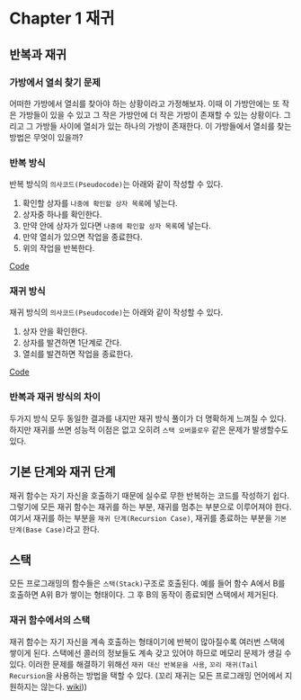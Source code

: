 # Chapter 1 재귀
## 반복과 재귀
### 가방에서 열쇠 찾기 문제
어떠한 가방에서 열쇠를 찾아야 하는 상황이라고 가정해보자. 이때 이 가방안에는 또 작은 가방들이 있을 수 있고 그 작은 가방안에 더 작은 가방이 존재할 수 있는 상황이다.
그리고 그 가방들 사이에 열쇠가 있는 하나의 가방이 존재한다. 이 가방들에서 열쇠를 찾는 방법은 무엇이 있을까?

### 반복 방식
반복 방식의 `의사코드(Pseudocode)`는 아래와 같이 작성할 수 있다.
1. 확인할 상자를 `나중에 확인할 상자 목록`에 넣는다.
2. 상자중 하나를 확인한다.
3. 만약 안에 상자가 있다면 `나중에 확인할 상자 목록`에 넣는다.
4. 만약 열쇠가 있으면 작업을 종료한다.
5. 위의 작업을 반복한다.

[Code](FindKeyWithIteration.kt)

### 재귀 방식
재귀 방식의 `의사코드(Pseudocode)`는 아래와 같이 작성할 수 있다.
1. 상자 안을 확인한다.
2. 상자를 발견하면 1단계로 간다.
3. 열쇠를 발견하면 작업을 종료한다.

[Code](FindKeyWithRecursion.kt)

### 반복과 재귀 방식의 차이
두가지 방식 모두 동일한 결과를 내지만 재귀 방식 풀이가 더 명확하게 느껴질 수 있다. 하지만 재귀를 쓰면 성능적 이점은 없고 오히려 `스택 오버플로우` 같은 문제가 발생할수도 있다.

## 기본 단계와 재귀 단계
재귀 함수는 자기 자신을 호출하기 때문에 실수로 무한 반복하는 코드를 작성하기 쉽다. 그렇기에 모든 재귀 함수는 재귀를 하는 부분, 재귀를 멈추는 부분으로 이루어져야 한다.
여기서 재귀를 하는 부분을 `재귀 단계(Recursion Case)`, 재귀를 종료하는 부분을 `기본 단계(Base Case)`라고 한다.

## 스택
모든 프로그래밍의 함수들은 `스택(Stack)`구조로 호출된다. 예를 들어 함수 A에서 B를 호출하면 A위 B가 쌓이는 형태이다. 그 후 B의 동작이 종료되면 스택에서 제거된다.

### 재귀 함수에서의 스택
재귀 함수는 자기 자신을 계속 호출하는 형태이기에 반복이 많아질수록 여러번 스택에 쌓이게 된다. 스택에선 콜러의 정보들도 계속 갖고 있어야 하므로 메모리 문제가 생길 수 있다.
이러한 문제를 해결하기 위해선 `재귀 대신 반복문을 사용`, `꼬리 재귀(Tail Recursion`을 사용하는 방법을 택할 수 있다. (꼬리 재귀는 모든 프로그래밍 언어에서 지원하지는 않는다. [wiki](https://en.wikipedia.org/wiki/Tail_call))) 
